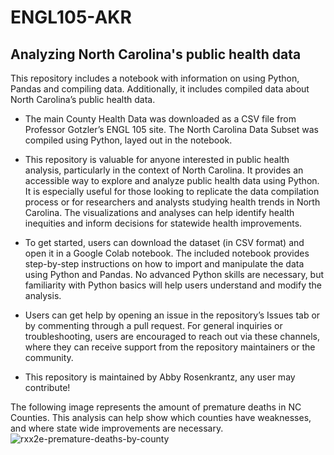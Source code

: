 # ENGL105-AKR
## Analyzing North Carolina's public health data

This repository includes a notebook with information on using Python, Pandas and compiling data. Additionally, it includes compiled data about North Carolina’s public health data.  

- The main County Health Data was downloaded as a CSV file from Professor Gotzler’s ENGL 105 site. The North Carolina Data Subset was compiled using Python, layed out in the notebook.  

- This repository is valuable for anyone interested in public health analysis, particularly in the context of North Carolina. It provides an accessible way to explore and analyze public health data using Python. It is especially useful for those looking to replicate the data compilation process or for researchers and analysts studying health trends in North Carolina. The visualizations and analyses can help identify health inequities and inform decisions for statewide health improvements.

- To get started, users can download the dataset (in CSV format) and open it in a Google Colab notebook. The included notebook provides step-by-step instructions on how to import and manipulate the data using Python and Pandas. No advanced Python skills are necessary, but familiarity with Python basics will help users understand and modify the analysis.
- Users can get help by opening an issue in the repository’s Issues tab or by commenting through a pull request. For general inquiries or troubleshooting, users are encouraged to reach out via these channels, where they can receive support from the repository maintainers or the community.

- This repository is maintained by Abby Rosenkrantz, any user may contribute!

The following image represents the amount of premature deaths in NC Counties. This analysis can help show which counties have weaknesses, and where state wide improvements are necessary. 
![rxx2e-premature-deaths-by-county](https://github.com/user-attachments/assets/d06d4d4b-c59b-47da-a2f5-7b657800bf82)
